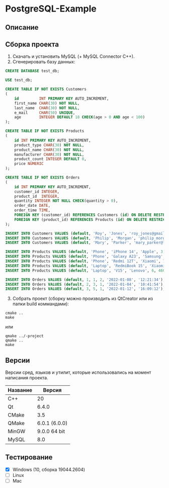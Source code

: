 # PostgreSQL-Example

## Описание



## Сборка проекта

1. Скачать и установить MySQL (+ MySQL Connector C++).
2. Сгенерировать базу данных:

``` sql
CREATE DATABASE test_db;

USE test_db;

CREATE TABLE IF NOT EXISTS Customers
(
    id         INT PRIMARY KEY AUTO_INCREMENT,
    first_name CHAR(30) NOT NULL,
    last_name  CHAR(30) NOT NULL,
    e_mail     CHAR(50) UNIQUE,
    age        INTEGER DEFAULT 18 CHECK(age > 0 AND age < 100)
);

CREATE TABLE IF NOT EXISTS Products
(
    id INT PRIMARY KEY AUTO_INCREMENT,
    product_type CHAR(30) NOT NULL,
    product_name CHAR(30) NOT NULL,
    manufacturer CHAR(30) NOT NULL,
    product_count INTEGER DEFAULT 0,
    price NUMERIC
);

CREATE TABLE IF NOT EXISTS Orders
(
    id INT PRIMARY KEY AUTO_INCREMENT,
    customer_id INTEGER,
    product_id  INTEGER,
    quantity INTEGER NOT NULL CHECK(quantity > 0),
    order_date DATE,
    order_time TIME,
    FOREIGN KEY (customer_id) REFERENCES Customers (id) ON DELETE RESTRICT,
    FOREIGN KEY (product_id) REFERENCES Products (id) ON DELETE RESTRICT
);

INSERT INTO Customers VALUES (default, 'Roy', 'Jones', 'roy_jones@gmail.com', 19);
INSERT INTO Customers VALUES (default, 'Philip', 'Morgan', 'philip_morgan@yandex.com', 24);
INSERT INTO Customers VALUES (default, 'Mary', 'Parker', 'mary_parker@free.com', 43);

INSERT INTO Products VALUES (default, 'Phone', 'iPhone 14', 'Apple', 3, 98000);
INSERT INTO Products VALUES (default, 'Phone', 'Galaxy A23', 'Samsung', 2, 55000);
INSERT INTO Products VALUES (default, 'Phone', 'Redmi 12T', 'Xiaomi', 7, 46000);
INSERT INTO Products VALUES (default, 'Laptop', 'RedmiBook 15', 'Xiaomi', 4, 46000);
INSERT INTO Products VALUES (default, 'Laptop', 'V15', 'Lenovo', 6, 46000);

INSERT INTO Orders VALUES (default, 1, 1, 2, '2022-01-08', '12:21:34');
INSERT INTO Orders VALUES (default, 2, 3, 1, '2022-01-04', '10:41:54');
INSERT INTO Orders VALUES (default, 3, 5, 1, '2022-01-12', '16:09:12');
```
3. Собрать проект (cборку можно производить из QtCreator или из папки build коммандами):

```
cmake ..
make
```
или

```
qmake ../-project
qmake ..
make
```

## Версии

Версии сред, языков и утилит, которые использовались на момент написания проекта.

| Название   | Версия               |
| -----------|----------------------|
| C++        | 20                   |
| Qt         | 6.4.0                |
| CMake      | 3.5                  |
| QMake      | 6.0.1 (6.0.0)        |
| MinGW      | 9.0.0 64 bit         |
| MySQL      | 8.0                  |

## Тестирование

- [x] Windows (10, сборка 19044.2604)
- [ ] Linux
- [ ] Mac
